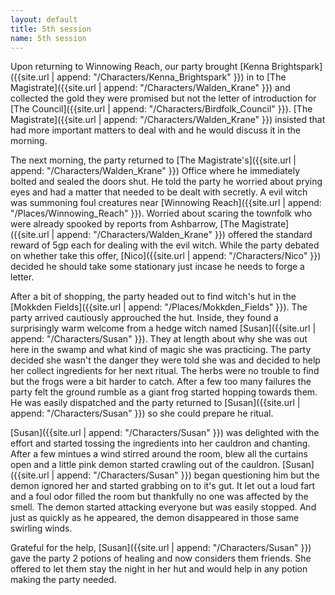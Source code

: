 ```yaml
---
layout: default
title: 5th session
name: 5th session
---
```


Upon returning to Winnowing Reach, our party brought [Kenna Brightspark]({{site.url | append: "/Characters/Kenna_Brightspark" }}) in to [The Magistrate]({{site.url | append: "/Characters/Walden_Krane" }}) and collected the gold they were promised but not the letter of introduction for [The Council]({{site.url | append: "/Characters/Birdfolk_Council" }}). [The Magistrate]({{site.url | append: "/Characters/Walden_Krane" }}) insisted that had more important matters to deal with and he would discuss it in the morning. 

The next morning, the party returned to [The Magistrate's]({{site.url | append: "/Characters/Walden_Krane" }}) Office where he immediately bolted and sealed the doors shut. He told the party he worried about prying eyes and had a matter that needed to be dealt with secretly. A evil witch was summoning foul creatures near [Winnowing Reach]({{site.url | append: "/Places/Winnowing_Reach" }}).  Worried about scaring the townfolk who were already spooked by reports from Ashbarrow, [The Magistrate]({{site.url | append: "/Characters/Walden_Krane" }}) offered the standard reward of 5gp each for dealing with the evil witch. While the party debated on whether take this offer, [Nico]({{site.url | append: "/Characters/Nico" }}) decided he should take some stationary just incase he needs to forge a letter.

After a bit of shopping, the party headed out to find witch's hut in the [Mokkden Fields]({{site.url | append: "/Places/Mokkden_Fields" }}). The party arrived cautiously approuched the hut. Inside, they found a surprisingly warm welcome from a hedge witch named [Susan]({{site.url | append: "/Characters/Susan" }}). They at length about why she was out here in the swamp and what kind of magic she was practicing. The party decided she wasn't the danger they were told she was and decided to help her collect ingredients for her next ritual. The herbs were no trouble to find but the frogs were a bit harder to catch. After a few too many failures the party felt the ground rumble as a giant frog started hopping towards them. He was easily dispatched and the party returned to [Susan]({{site.url | append: "/Characters/Susan" }}) so she could prepare he ritual.

[Susan]({{site.url | append: "/Characters/Susan" }}) was delighted with the effort and started tossing the ingredients into her cauldron and chanting. After a few mintues a wind stirred around the room, blew all the curtains open and a little pink demon started crawling out of the cauldron. [Susan]({{site.url | append: "/Characters/Susan" }}) began questioning him but the demon ignored her and started grabbing on to it's gut. It let out a loud fart and a foul odor filled the room but thankfully no one was affected by the smell. The demon started attacking everyone but was easily stopped. And just as quickly as he appeared, the demon disappeared in those same swirling winds. 

Grateful for the help, [Susan]({{site.url | append: "/Characters/Susan" }}) gave the party 2 potions of healing and now considers them friends. She offered to let them stay the night in her hut and would help in any potion making the party needed. 
